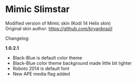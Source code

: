 # Mimic Slimstar
Modified version of Mimic skin (Kodi 14 Helix skin)<br />
Original skin author: https://github.com/bryanbrazil

Changelog:

**1.0.2.1**
- Black-Blue is default color theme
- Black-Blue color theme background made little bit lighter
- Roboto 2014 is default font
- New APE media flag added
